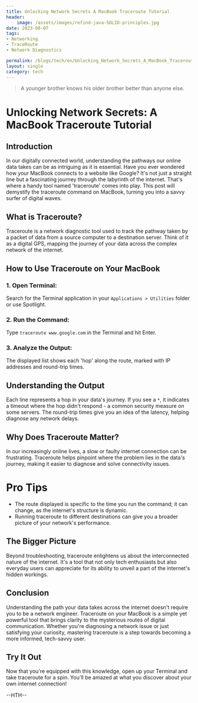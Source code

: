 ```yaml
---
title: Unlocking Network Secrets A MacBook Traceroute Tutorial
header:
    image: /assets/images/refind-java-SOLID-principles.jpg
date: 2023-08-07
tags:
- Networking
- TraceRoute
- Network Diagnostics

permalink: /blogs/tech/en/Unlocking_Network_Secrets_A_MacBook_Traceroute_Tutorial
layout: single
category: tech
---
```

> A younger brother knows his older brother better than anyone else.

# Unlocking Network Secrets: A MacBook Traceroute Tutorial

## **Introduction** 

In our digitally connected world, understanding the pathways our online data takes can be as intriguing as it is essential. Have you ever wondered how your MacBook connects to a website like Google? It's not just a straight line but a fascinating journey through the labyrinth of the internet. That's where a handy tool named 'traceroute' comes into play. This post will demystify the traceroute command on MacBook, turning you into a savvy surfer of digital waves.

## **What is Traceroute?** 
Traceroute is a network diagnostic tool used to track the pathway taken by a packet of data from a source computer to a destination server. Think of it as a digital GPS, mapping the journey of your data across the complex network of the internet.

## **How to Use Traceroute on Your MacBook**

### 1.  **Open Terminal**: 
Search for the Terminal application in your `Applications > Utilities` folder or use Spotlight.

### 2.  **Run the Command**: 
Type `traceroute www.google.com` in the Terminal and hit Enter.

### 3.  **Analyze the Output**: 
The displayed list shows each 'hop' along the route, marked with IP addresses and round-trip times.

## **Understanding the Output** 

Each line represents a hop in your data's journey. If you see a `*`, it indicates a timeout where the hop didn't respond - a common security measure on some servers. The round-trip times give you an idea of the latency, helping diagnose any network delays.

## **Why Does Traceroute Matter?**  
In our increasingly online lives, a slow or faulty internet connection can be frustrating. Traceroute helps pinpoint where the problem lies in the data's journey, making it easier to diagnose and solve connectivity issues.

# **Pro Tips**

-   The route displayed is specific to the time you run the command; it can change, as the internet's structure is dynamic.
-   Running traceroute to different destinations can give you a broader picture of your network's performance.

## **The Bigger Picture** 
Beyond troubleshooting, traceroute enlightens us about the interconnected nature of the internet. It's a tool that not only tech enthusiasts but also everyday users can appreciate for its ability to unveil a part of the internet's hidden workings.

## **Conclusion** 
Understanding the path your data takes across the internet doesn't require you to be a network engineer. Traceroute on your MacBook is a simple yet powerful tool that brings clarity to the mysterious routes of digital communication. Whether you're diagnosing a network issue or just satisfying your curiosity, mastering traceroute is a step towards becoming a more informed, tech-savvy user.

## **Try It Out**
 Now that you're equipped with this knowledge, open up your Terminal and take traceroute for a spin. You'll be amazed at what you discover about your own internet connection!

--HTH--